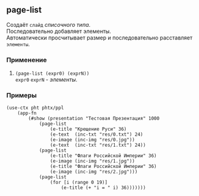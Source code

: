 ## page-list
Создаёт `слайд` _списочного типа_.<br>
Последовательно добавляет элементы.<br>
Автоматически просчитывает размер и последовательно расставляет `элементы`.

### Применение

1. `(page-list (expr0) (exprN))`<br>
`expr0` `exprN` - _элементы_.

### Примеры

```pihta
(use-ctx pht phtx/ppl
    (app-fn
        (#show (presentation "Тестовая Презентация" 1000
            (page-list
                (e-title "Крещение Руси" 36)
                (e-text  (inc-txt "res/0.txt") 24)
                (e-image (inc-img "res/0.jpg"))
                (e-text  (inc-txt "res/1.txt") 24))
            (page-list
                (e-title "Флаги Российской Империи" 36)
                (e-image (inc-img "res/1.jpg"))
                (e-title "Флаги Российской Империи" 36)
                (e-image (inc-img "res/2.jpg")))
            (page-list
                (for [i (range 0 19)]
                    (e-title (+ "i = " i) 36)))))))
```